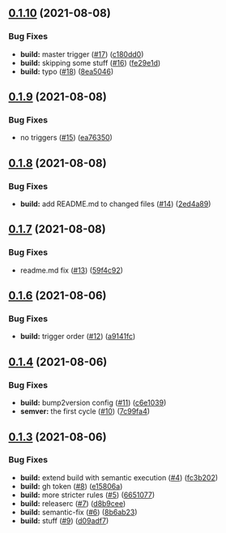 ## [0.1.10](https://github.com/EncyclopediaGalactica/semantic-release-test/compare/0.1.9...0.1.10) (2021-08-08)


### Bug Fixes

* **build:** master trigger ([#17](https://github.com/EncyclopediaGalactica/semantic-release-test/issues/17)) ([c180dd0](https://github.com/EncyclopediaGalactica/semantic-release-test/commit/c180dd0a41c36e26a26dc03998a26a43e65d3d9d))
* **build:** skipping some stuff ([#16](https://github.com/EncyclopediaGalactica/semantic-release-test/issues/16)) ([fe29e1d](https://github.com/EncyclopediaGalactica/semantic-release-test/commit/fe29e1d00d6f445b3d499a33fa18b1506e88806e))
* **build:** typo ([#18](https://github.com/EncyclopediaGalactica/semantic-release-test/issues/18)) ([8ea5046](https://github.com/EncyclopediaGalactica/semantic-release-test/commit/8ea50465b2f83f3539177d83c7267e7b2ccc61e8))

## [0.1.9](https://github.com/EncyclopediaGalactica/semantic-release-test/compare/0.1.8...0.1.9) (2021-08-08)


### Bug Fixes

* no triggers ([#15](https://github.com/EncyclopediaGalactica/semantic-release-test/issues/15)) ([ea76350](https://github.com/EncyclopediaGalactica/semantic-release-test/commit/ea763504cf0f20d0f9775855d87ee2dadb4b6380))

## [0.1.8](https://github.com/EncyclopediaGalactica/semantic-release-test/compare/0.1.7...0.1.8) (2021-08-08)


### Bug Fixes

* **build:** add README.md to changed files ([#14](https://github.com/EncyclopediaGalactica/semantic-release-test/issues/14)) ([2ed4a89](https://github.com/EncyclopediaGalactica/semantic-release-test/commit/2ed4a89f49ec91383733599017f0cd0392d02d78))

## [0.1.7](https://github.com/EncyclopediaGalactica/semantic-release-test/compare/0.1.6...0.1.7) (2021-08-08)


### Bug Fixes

* readme.md fix ([#13](https://github.com/EncyclopediaGalactica/semantic-release-test/issues/13)) ([59f4c92](https://github.com/EncyclopediaGalactica/semantic-release-test/commit/59f4c92165f1c02b2708133ceecd5daa76e60c0a))

## [0.1.6](https://github.com/EncyclopediaGalactica/semantic-release-test/compare/v0.1.5...0.1.6) (2021-08-06)


### Bug Fixes

* **build:** trigger order ([#12](https://github.com/EncyclopediaGalactica/semantic-release-test/issues/12)) ([a9141fc](https://github.com/EncyclopediaGalactica/semantic-release-test/commit/a9141fc80dc984bd9f8dd1004bf999199cabdf09))

## [0.1.4](https://github.com/EncyclopediaGalactica/semantic-release-test/compare/0.1.3...0.1.4) (2021-08-06)


### Bug Fixes

* **build:** bump2version config ([#11](https://github.com/EncyclopediaGalactica/semantic-release-test/issues/11)) ([c6e1039](https://github.com/EncyclopediaGalactica/semantic-release-test/commit/c6e10392426a95ed29e3c2d531afbbd926a62f65))
* **semver:** the first cycle ([#10](https://github.com/EncyclopediaGalactica/semantic-release-test/issues/10)) ([7c99fa4](https://github.com/EncyclopediaGalactica/semantic-release-test/commit/7c99fa4633d8409298958d0d19954b6a3c8b4a46))

## [0.1.3](https://github.com/EncyclopediaGalactica/semantic-release-test/compare/v0.1.2...0.1.3) (2021-08-06)


### Bug Fixes

* **build:** extend build with semantic execution ([#4](https://github.com/EncyclopediaGalactica/semantic-release-test/issues/4)) ([fc3b202](https://github.com/EncyclopediaGalactica/semantic-release-test/commit/fc3b202817011a3405a0173dbb60e01848032263))
* **build:** gh token ([#8](https://github.com/EncyclopediaGalactica/semantic-release-test/issues/8)) ([e15806a](https://github.com/EncyclopediaGalactica/semantic-release-test/commit/e15806ad9aed33b7067edbffbb263a239bf6d292))
* **build:** more stricter rules ([#5](https://github.com/EncyclopediaGalactica/semantic-release-test/issues/5)) ([6651077](https://github.com/EncyclopediaGalactica/semantic-release-test/commit/6651077e8eccf3ac622a519aef3def886a5b8f30))
* **build:** releaserc ([#7](https://github.com/EncyclopediaGalactica/semantic-release-test/issues/7)) ([d8b9cee](https://github.com/EncyclopediaGalactica/semantic-release-test/commit/d8b9cee9aebc66c3e6cb9050dd8163422cd9cbe0))
* **build:** semantic-fix ([#6](https://github.com/EncyclopediaGalactica/semantic-release-test/issues/6)) ([8b6ab23](https://github.com/EncyclopediaGalactica/semantic-release-test/commit/8b6ab23b9800d2451fb88bd766c6a979a8b2c558))
* **build:** stuff ([#9](https://github.com/EncyclopediaGalactica/semantic-release-test/issues/9)) ([d09adf7](https://github.com/EncyclopediaGalactica/semantic-release-test/commit/d09adf71241d0847ea0db5843f2cb7663d89d3ea))
